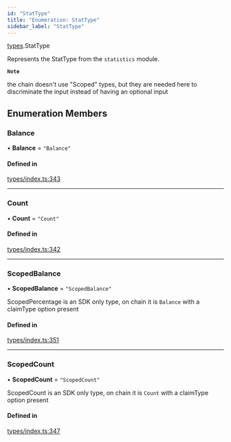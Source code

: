 ```yaml
---
id: "StatType"
title: "Enumeration: StatType"
sidebar_label: "StatType"
---
```


[types](../../../modules/Types/Types.md).StatType

Represents the StatType from the `statistics` module.

**`Note`**

 the chain doesn't use "Scoped" types, but they are needed here to discriminate the input instead of having an optional input

## Enumeration Members

### Balance

• **Balance** = ``"Balance"``

#### Defined in

[types/index.ts:343](https://github.com/PolymeshAssociation/polymesh-sdk/blob/372a67e5d/src/types/index.ts#L343)

___

### Count

• **Count** = ``"Count"``

#### Defined in

[types/index.ts:342](https://github.com/PolymeshAssociation/polymesh-sdk/blob/372a67e5d/src/types/index.ts#L342)

___

### ScopedBalance

• **ScopedBalance** = ``"ScopedBalance"``

ScopedPercentage is an SDK only type, on chain it is `Balance` with a claimType option present

#### Defined in

[types/index.ts:351](https://github.com/PolymeshAssociation/polymesh-sdk/blob/372a67e5d/src/types/index.ts#L351)

___

### ScopedCount

• **ScopedCount** = ``"ScopedCount"``

ScopedCount is an SDK only type, on chain it is `Count` with a claimType option present

#### Defined in

[types/index.ts:347](https://github.com/PolymeshAssociation/polymesh-sdk/blob/372a67e5d/src/types/index.ts#L347)
